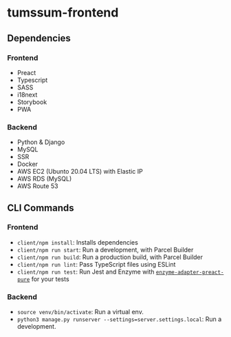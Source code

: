 # tumssum-frontend

## Dependencies

### Frontend

- Preact
- Typescript
- SASS
- i18next
- Storybook
- PWA

### Backend

- Python & Django
- MySQL
- SSR
- Docker
- AWS EC2 (Ubunto 20.04 LTS) with Elastic IP
- AWS RDS (MySQL)
- AWS Route 53



## CLI Commands

### Frontend

- `client/npm install`: Installs dependencies
- `client/npm run start`: Run a development, with Parcel Builder
- `client/npm run build`: Run a production build, with Parcel Builder
- `client/npm run lint`: Pass TypeScript files using ESLint
- `client/npm run test`: Run Jest and Enzyme with
    [`enzyme-adapter-preact-pure`](https://github.com/preactjs/enzyme-adapter-preact-pure) for your tests

### Backend

- `source venv/bin/activate`: Run a virtual env.
- `python3 manage.py runserver --settings=server.settings.local`: Run a development.
